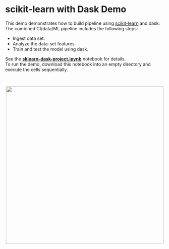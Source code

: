 # scikit-learn with Dask Demo

This demo demonstrates how to build pipeline using [scikit-learn](https://scikit-learn.org) and dask.
The combined CI/data/ML pipeline includes the following steps:

- Ingest data set.
- Analyze the data-set features.
- Train and test the model using dask.

See the [**sklearn-dask-project.ipynb**](./sklearn-project.ipynb) notebook for details.
<br/>
To run the demo, download this notebook into an empty directory and execute the cells sequentially.

<br><p align="center"><img src="https://github.com/Idan707/demos/blob/master/docs/trees.png" width="500"/></p><br>
